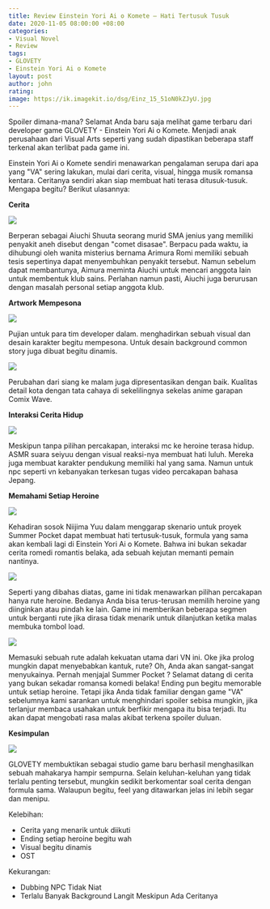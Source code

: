 ```yaml
---
title: Review Einstein Yori Ai o Komete — Hati Tertusuk Tusuk
date: 2020-11-05 08:00:00 +08:00
categories:
- Visual Novel
- Review
tags:
- GLOVETY
- Einstein Yori Ai o Komete
layout: post
author: john
rating: 
image: https://ik.imagekit.io/dsg/Einz_15_51oN0kZJyU.jpg
---
```


Spoiler dimana-mana? Selamat Anda baru saja melihat game terbaru dari developer game GLOVETY - Einstein Yori Ai o Komete. Menjadi anak perusahaan dari Visual Arts seperti yang sudah dipastikan beberapa staff terkenal akan terlibat pada game ini.

Einstein Yori Ai o Komete sendiri menawarkan pengalaman serupa dari apa yang "VA" sering lakukan, mulai dari cerita, visual, hingga musik romansa kentara. Ceritanya sendiri akan siap membuat hati terasa ditusuk-tusuk. Mengapa begitu? Berikut ulasannya:

**Cerita**

![](https://ik.imagekit.io/dsg/Einz_4_i8caecQDJ8.jpg)

Berperan sebagai Aiuchi Shuuta seorang murid SMA jenius yang memiliki penyakit aneh disebut dengan "comet disasae". Berpacu pada waktu, ia dihubungi oleh wanita misterius bernama Arimura Romi memiliki sebuah tesis sepertinya dapat menyembuhkan penyakit tersebut. Namun sebelum dapat membantunya, Aimura meminta Aiuchi untuk mencari anggota lain untuk membentuk klub sains. Perlahan namun pasti, Aiuchi juga berurusan dengan masalah personal setiap anggota klub.

**Artwork Mempesona**

![](https://ik.imagekit.io/dsg/Einz_2_o6ccHA8y8.jpg)

Pujian untuk para tim developer dalam. menghadirkan sebuah visual dan desain karakter begitu mempesona. Untuk desain background common story juga dibuat begitu dinamis.

![](https://ik.imagekit.io/dsg/Einz_14_SyLiN3byk.jpg)

Perubahan dari siang ke malam juga dipresentasikan dengan baik. Kualitas detail kota dengan tata cahaya di sekelilingnya sekelas anime garapan Comix Wave.

**Interaksi Cerita Hidup**

![](https://ik.imagekit.io/dsg/Einz_13_2uVHyUAESX.jpg)

Meskipun tanpa pilihan percakapan, interaksi mc ke heroine terasa hidup. ASMR suara seiyuu dengan visual reaksi-nya membuat hati luluh. Mereka juga membuat karakter pendukung memiliki hal yang sama. Namun untuk npc seperti vn kebanyakan terkesan tugas video percakapan bahasa Jepang.

**Memahami Setiap Heroine**

![](https://ik.imagekit.io/dsg/Einz_11_D_hfWrTbf.jpg)

Kehadiran sosok Niijima Yuu dalam menggarap skenario untuk proyek Summer Pocket dapat membuat hati tertusuk-tusuk, formula yang sama akan kembali lagi di Einstein Yori Ai o Komete. Bahwa ini bukan sekadar cerita romedi romantis belaka, ada sebuah kejutan memanti pemain nantinya.

![](https://ik.imagekit.io/dsg/Einz_17_qRVX67ai7.jpg)

Seperti yang dibahas diatas, game ini tidak menawarkan pilihan percakapan hanya rute heroine. Bedanya Anda bisa terus-terusan memilih heroine yang diinginkan atau pindah ke lain. Game ini memberikan beberapa segmen untuk berganti rute jika dirasa tidak menarik untuk dilanjutkan ketika malas membuka tombol load.

![](https://ik.imagekit.io/dsg/Einz_22_7iDaryDhkn.jpg)

Memasuki sebuah rute adalah kekuatan utama dari VN ini. Oke jika prolog mungkin dapat menyebabkan kantuk, rute? Oh, Anda akan sangat-sangat menyukainya. Pernah menjajal Summer Pocket ? Selamat datang di cerita yang bukan sekadar romansa komedi belaka! Ending pun begitu memorable untuk setiap heroine. Tetapi jika Anda tidak familiar dengan game "VA" sebelumnya kami sarankan untuk menghindari spoiler sebisa mungkin, jika terlanjur membaca usahakan untuk berfikir mengapa itu bisa terjadi. Itu akan dapat mengobati rasa malas akibat terkena spoiler duluan.

**Kesimpulan**

![](https://ik.imagekit.io/dsg/Einz_19_3ZxpUhIov.jpg)

GLOVETY membuktikan sebagai studio game baru berhasil menghasilkan sebuah mahakarya hampir sempurna. Selain keluhan-keluhan yang tidak terlalu penting tersebut, mungkin sedikit berkomentar soal cerita dengan formula sama. Walaupun begitu, feel yang ditawarkan jelas ini lebih segar dan menipu.

Kelebihan:

* Cerita yang menarik untuk diikuti
* Ending setiap heroine begitu wah
* Visual begitu dinamis
* OST

Kekurangan:

* Dubbing NPC Tidak Niat
* Terlalu Banyak Background Langit Meskipun Ada Ceritanya